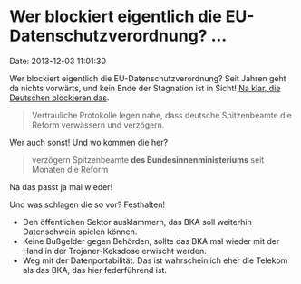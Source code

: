 Wer blockiert eigentlich die EU-Datenschutzverordnung? \...
===========================================================

Date: 2013-12-03 11:01:30

Wer blockiert eigentlich die EU-Datenschutzverordnung? Seit Jahren geht
da nichts vorwärts, und kein Ende der Stagnation ist in Sicht! [Na klar,
die Deutschen blockieren das](http://spiegel.de/article.do?id=936704).

> Vertrauliche Protokolle legen nahe, dass deutsche Spitzenbeamte die
> Reform verwässern und verzögern.

Wer auch sonst! Und wo kommen die her?

> verzögern Spitzenbeamte **des Bundesinnenministeriums** seit Monaten
> die Reform

Na das passt ja mal wieder!

Und was schlagen die so vor? Festhalten!

-   Den öffentlichen Sektor ausklammern, das BKA soll weiterhin
    Datenschwein spielen können.
-   Keine Bußgelder gegen Behörden, sollte das BKA mal wieder mit der
    Hand in der Trojaner-Keksdose erwischt werden.
-   Weg mit der Datenportabilität. Das ist wahrscheinlich eher die
    Telekom als das BKA, das hier federführend ist.
